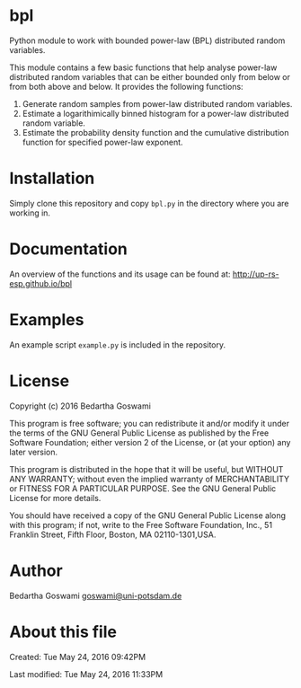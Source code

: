 # bpl
Python module to work with bounded power-law (BPL) distributed random variables.

This module contains a few basic functions that help analyse power-law
distributed random variables that can be either bounded only from below or
from both above and below. It provides the following functions:

1.  Generate random samples from power-law distributed random variables.
2.  Estimate a logarithimically binned histogram for a power-law
    distributed random variable.
3.  Estimate the probability density function and the cumulative
    distribution function for specified power-law exponent.

# Installation

Simply clone this repository and copy ``bpl.py`` in the directory where you are
working in.

# Documentation

An overview of the functions and its usage can be found at:
http://up-rs-esp.github.io/bpl

# Examples

An example script ``example.py`` is included in the repository. 

# License

Copyright (c) 2016 Bedartha Goswami

This program is free software; you can redistribute it and/or modify it under 
the terms of the GNU General Public License as published by the Free Software
Foundation; either version 2 of the License, or (at your option) any later
version.

This program is distributed in the hope that it will be useful, but WITHOUT
ANY WARRANTY; without even the implied warranty of MERCHANTABILITY or FITNESS
FOR A PARTICULAR PURPOSE. See the GNU General Public License for more details.

You should have received a copy of the GNU General Public License along with
this program; if not, write to the Free Software Foundation, Inc., 51 Franklin
Street, Fifth Floor, Boston, MA 02110-1301,USA.

# Author

Bedartha Goswami <goswami@uni-potsdam.de>

# About this file

Created: Tue May 24, 2016  09:42PM

Last modified: Tue May 24, 2016  11:33PM



